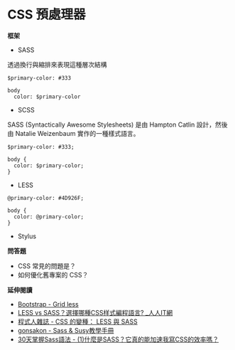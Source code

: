 # CSS 預處理器

**框架**

<!--預處理器可把含語法糖的程式碼，轉換成正常 CSS 格式。-->

* SASS

透過換行與縮排來表現這種層次結構

```
$primary-color: #333

body
  color: $primary-color
```

* SCSS

SASS (Syntactically Awesome Stylesheets) 是由 Hampton Catlin 設計，然後由 Natalie Weizenbaum 實作的一種樣式語言。

```
$primary-color: #333;

body {
  color: $primary-color;
}
```

* LESS

```
@primary-color: #4D926F;
 
body {
  color: @primary-color;
}
```

* Stylus

**問答題**

* CSS 常見的問題是？
* 如何優化舊專案的 CSS？

<!--
CSS 並不是一個語言，沒有變數跟迴圈，難維護

自訂 component 命名
自訂 help 類別
自訂 grid 類別
-->

**延伸閱讀**

* [Bootstrap - Grid less](http://getbootstrap.com/css/#grid-less)
* [LESS vs SASS？選擇哪種CSS样式編程語言? _人人IT網](http://fanli7.net/a/bianchengyuyan/20160726/570351.html)
* [程式人雜誌 - CSS 的變種： LESS 與 SASS](http://programmermagazine.github.io/201409/htm/focus2.html)
* [gonsakon - Sass & Susy教學手冊](https://github.com/gonsakon/Learn-Sass-in-90-days)
* [30天掌握Sass語法 - (1)什麼是SASS？它真的能加速我寫CSS的效率嗎？](http://ithelp.ithome.com.tw/articles/10126703)